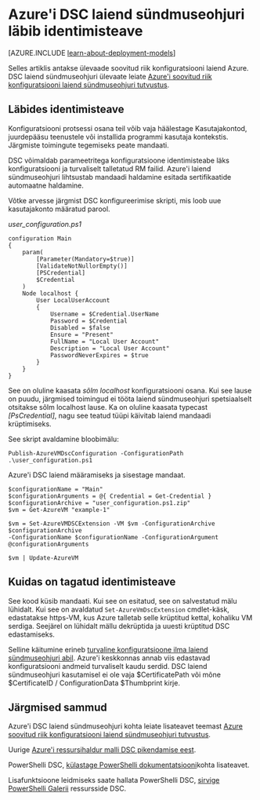 <properties
   pageTitle="Läbides mandaadi abil DSC Azure | Microsoft Azure'i"
   description="Ülevaade turvaliselt läbib mandaadi abil PowerShelli soovitud oleku konfiguratsioon Azure'i virtuaalmasinates"
   services="virtual-machines-windows"
   documentationCenter=""
   authors="zjalexander"
   manager="timlt"
   editor=""
   tags="azure-service-management,azure-resource-manager"
   keywords=""/>

<tags
   ms.service="virtual-machines-windows"
   ms.devlang="na"
   ms.topic="article"
   ms.tgt_pltfrm="vm-windows"
   ms.workload="na"
   ms.date="09/15/2016"
   ms.author="zachal"/>

# <a name="passing-credentials-to-the-azure-dsc-extension-handler"></a>Azure'i DSC laiend sündmuseohjuri läbib identimisteave #

[AZURE.INCLUDE [learn-about-deployment-models](../../includes/learn-about-deployment-models-both-include.md)]

Selles artiklis antakse ülevaade soovitud riik konfiguratsiooni laiend Azure. DSC laiend sündmuseohjuri ülevaate leiate [Azure'i soovitud riik konfiguratsiooni laiend sündmuseohjuri tutvustus](virtual-machines-windows-extensions-dsc-overview.md). 


## <a name="passing-in-credentials"></a>Läbides identimisteave
Konfiguratsiooni protsessi osana teil võib vaja häälestage Kasutajakontod, juurdepääsu teenustele või installida programmi kasutaja kontekstis. Järgmiste toimingute tegemiseks peate mandaati. 

DSC võimaldab parameetritega konfiguratsioone identimisteabe läks konfiguratsiooni ja turvaliselt talletatud RM failid. Azure'i laiend sündmuseohjuri lihtsustab mandaadi haldamine esitada sertifikaatide automaatne haldamine. 

Võtke arvesse järgmist DSC konfigureerimise skripti, mis loob uue kasutajakonto määratud parool.

*user_configuration.ps1*

```
configuration Main
{
    param(
        [Parameter(Mandatory=$true)]
        [ValidateNotNullorEmpty()]
        [PSCredential]
        $Credential
    )    
    Node localhost {       
        User LocalUserAccount
        {
            Username = $Credential.UserName
            Password = $Credential
            Disabled = $false
            Ensure = "Present"
            FullName = "Local User Account"
            Description = "Local User Account"
            PasswordNeverExpires = $true
        } 
    }  
} 
```

See on oluline kaasata *sõlm localhost* konfiguratsiooni osana. Kui see lause on puudu, järgmised toimingud ei tööta laiend sündmuseohjuri spetsiaalselt otsitakse sõlm localhost lause. Ka on oluline kaasata typecast *[PsCredential]*, nagu see teatud tüüpi käivitab laiend mandaadi krüptimiseks. 

See skript avaldamine bloobimälu:

`Publish-AzureVMDscConfiguration -ConfigurationPath .\user_configuration.ps1`

Azure'i DSC laiend määramiseks ja sisestage mandaat.

```
$configurationName = "Main"
$configurationArguments = @{ Credential = Get-Credential }
$configurationArchive = "user_configuration.ps1.zip"
$vm = Get-AzureVM "example-1"
 
$vm = Set-AzureVMDSCExtension -VM $vm -ConfigurationArchive $configurationArchive 
-ConfigurationName $configurationName -ConfigurationArgument @configurationArguments
 
$vm | Update-AzureVM
```
## <a name="how-credentials-are-secured"></a>Kuidas on tagatud identimisteave
See kood küsib mandaati. Kui see on esitatud, see on salvestatud mälu lühidalt. Kui see on avaldatud `Set-AzureVmDscExtension` cmdlet-käsk, edastatakse https-VM, kus Azure talletab selle krüptitud kettal, kohaliku VM serdiga. Seejärel on lühidalt mällu dekrüptida ja uuesti krüptitud DSC edastamiseks.

Selline käitumine erineb [turvaline konfiguratsioone ilma laiend sündmuseohjuri abil](https://msdn.microsoft.com/powershell/dsc/securemof). Azure'i keskkonnas annab viis edastavad konfiguratsiooni andmeid turvaliselt kaudu serdid. DSC laiend sündmuseohjuri kasutamisel ei ole vaja $CertificatePath või mõne $CertificateID / ConfigurationData $Thumbprint kirje.


## <a name="next-steps"></a>Järgmised sammud ##

Azure'i DSC laiend sündmuseohjuri kohta leiate lisateavet teemast [Azure soovitud riik konfiguratsiooni laiend sündmuseohjuri tutvustus](virtual-machines-windows-extensions-dsc-overview.md). 

Uurige [Azure'i ressursihaldur malli DSC pikendamise eest](virtual-machines-windows-extensions-dsc-template.md).

PowerShelli DSC, [külastage PowerShelli dokumentatsiooni](https://msdn.microsoft.com/powershell/dsc/overview)kohta lisateavet. 

Lisafunktsioone leidmiseks saate hallata PowerShelli DSC, [sirvige PowerShelli Galerii](https://www.powershellgallery.com/packages?q=DscResource&x=0&y=0) ressursside DSC.
